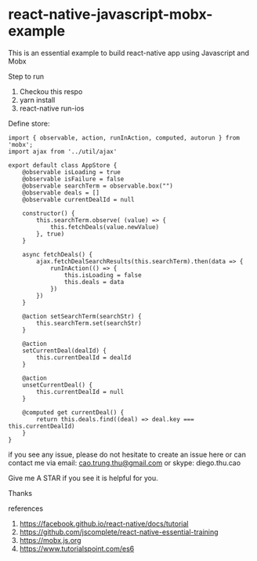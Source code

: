 # react-native-javascript-mobx-example
This is an essential example to build react-native app using Javascript and Mobx

Step to run
1. Checkou this respo
2. yarn install
3. react-native run-ios

Define store:
```
import { observable, action, runInAction, computed, autorun } from 'mobx';
import ajax from '../util/ajax'

export default class AppStore {
    @observable isLoading = true
    @observable isFailure = false
    @observable searchTerm = observable.box("")
    @observable deals = []
    @observable currentDealId = null

    constructor() {
        this.searchTerm.observe( (value) => {
            this.fetchDeals(value.newValue)
        }, true)
    }

    async fetchDeals() {
        ajax.fetchDealSearchResults(this.searchTerm).then(data => {
            runInAction(() => {
                this.isLoading = false
                this.deals = data
            })
        })
    }

    @action setSearchTerm(searchStr) {
        this.searchTerm.set(searchStr)
    }

    @action
    setCurrentDeal(dealId) {
        this.currentDealId = dealId
    }

    @action
    unsetCurrentDeal() {
        this.currentDealId = null
    }

    @computed get currentDeal() {
        return this.deals.find((deal) => deal.key === this.currentDealId)
    }
}
```

if you see any issue, please do not hesitate to create an issue here or can contact me via email: cao.trung.thu@gmail.com or skype: diego.thu.cao

Give me A STAR if you see it is helpful for you.

Thanks

references
1. https://facebook.github.io/react-native/docs/tutorial
2. https://github.com/jscomplete/react-native-essential-training
3. https://mobx.js.org
4. https://www.tutorialspoint.com/es6

